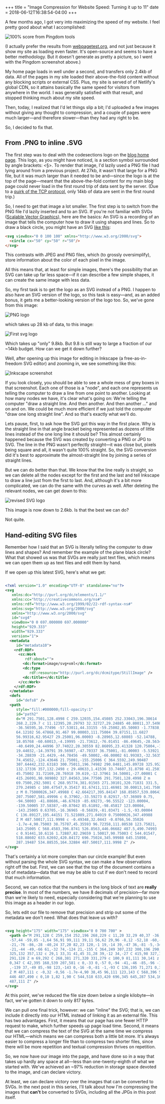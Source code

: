 +++
title = "Image Compression for Website Speed: Turning it up to 11"
date = 2018-06-12T16:38:54-04:00
+++

A few months ago, I got very into maximizing the speed of my website.  I feel 
pretty good about what I accomplished: 

![100% score from Pingdom tools](/blog/image-compression-for-website-speed/pingdom.jpg)

(I actually prefer the results from [webpagetest.org](https://www.webpagetest.org/result/180612_B9_3853bf53a2703c0582863edfd1f34791/), and not just because it show my site as loading even faster.  It's open-source and seems to have a better methodology.  But it doesn't generate as pretty a picture, so I went with the Pingdom screenshot above.) 

My home page loads in well under a second, and transfers only 2.4kb of data.  All of the pages in my site loaded their above-the-fold content without any blocking scripts or external CSS.  Plus, my site is served of of Netlify's global CDN, so it attains basically the same speed for visitors from anywhere in the world.  I was generally satisfied with that result, and stopped thinking much about my site speed.

Then, today, I realized that I'd let things slip a bit; I'd uploaded a few 
images without giving any thought to compression, and a couple of pages were 
much larger—and therefore slower—than they had any right to be. 

So, I decided to fix that.

<!--more-->

## From .PNG to inline .SVG

The first step was to deal with the codesections logo on the [blog home page](/blog).  This logo, as you might have noticed, is a section symbol surrounded by angle brackets: <§>.  To render that image, I'd lazily used a PNG file I had lying around from a previous project.  At 27kb, it wasn't that large for a PNG file, but it was much larger than it needed to be and—since the logo is at the top of the page—meant that the above-the-fold content for my main blog page could never load in the first round trip of data sent by the server. (Due to a [quirk of the TCP protocol](https://tylercipriani.com/blog/2016/09/25/the-14kb-in-the-tcp-initial-window/), only 14kb of data are sent in the first round trip.)

So, I need to get that image a lot smaller.  The first step is to switch from the PNG file I'd lazily inserted and to an SVG. If you're not familiar with SVGs ([Scalable Vector Graphics](https://en.wikipedia.org/wiki/Scalable_Vector_Graphics)), here are the basics: An SVG is a recording of an image that tells the computer how to draw it using shapes and lines.  So to draw a black circle, you might have an SVG [like this](https://developer.mozilla.org/en-US/docs/Web/SVG/Element/circle):

```html
<svg viewBox="0 0 100 100" xmlns="http://www.w3.org/2000/svg">
  <circle cx="50" cy="50" r="50"/>
</svg>
```

This contrasts with JPEG and PNG files, which (to grossly oversimplify), store information about the color of each pixel in the image.

All this means that, at least for simple images, there's the possibility that an SVG can take up far less space—if it can describe a few simple shapes, it can create the same image with less data.

So, my first task is to get the logo as an SVG instead of a PNG.  I happen to also have an SVG version of the logo, so this task is easy—and, as an added bonus, it gets me a better-looking version of the logo too. So, we've gone from this image:

![PNG logo](/blog/image-compression-for-website-speed/android-chrome-384x384.png) 

which takes up 28 kb of data, to this image:

![First svg logo](./original-logo.svg)

Which takes up "only" 9.8kb.  But 9.8 is still way to large a fraction of our ~14kb budget.  How can we get it down further?

Well, after opening up this image for editing in Inkscape (a free-as-in-freedom SVG editor) and zooming in, we see something like this:

![Inkscape screenshot](./inkscape-screenshot.jpg)

If you look closely, you should be able to see a whole mess of grey boxes in that screenshot.  Each one of those is a "node", and each one represents us telling the computer to draw a line from one point to another.  Looking at how many nodes we have, it's clear what's going on: We're telling the computer "draw a straight line.  And then another. And then another …" and on and on.  We could be much more efficient if we just told the computer "draw one long straight line".  And so that's exactly what we'll do.

Lets pause, first, to ask how the SVG got this way in the first place.  Why is the straight line in that angle bracket being represented as dozens of little lines instead of the one long line it should be?  This almost certainly happened because the SVG was created by converting a PNG or JPG to SVG.  The line in the PNG wasn't perfectly straight—it was close but, pixels being square and all, it wasn't quite 100% straight.  So, the SVG conversion did it's best to approximate the almost-straight line by joining a series of straight lines.  

But we can do better than that.  We know that the line really is straight, so we can delete all the nodes except for the first and the last and tell Inkscape to draw a line just from the first to last.  And, although it's a bit more complicated, we can do the same with the curves as well.  After deleting the relevant nodes, we can get down to this:

![revised SVG logo](./codesections_v3.svg)

This image is now down to 2.6kb.  Is that the best we can do?  

Not quite. 

## Hand-editing SVG files

Remember how I said that an SVG is literally telling the computer to draw lines and shapes?  And remember the example of the plane black circle?  What that showed us was that SVGs are really just text files, which means we can open them up as text files and edit them by hand.  

If we open up this latest SVG, here's what we get:

```svg

<?xml version="1.0" encoding="UTF-8" standalone="no"?>
<svg
   xmlns:dc="http://purl.org/dc/elements/1.1/"
   xmlns:cc="http://creativecommons.org/ns#"
   xmlns:rdf="http://www.w3.org/1999/02/22-rdf-syntax-ns#"
   xmlns:svg="http://www.w3.org/2000/svg"
   xmlns="http://www.w3.org/2000/svg"
   id="svg4"
   viewBox="0 0 697.000000 697.000000"
   height="929.333"
   width="929.333"
   version="1">
  <metadata
     id="metadata10">
    <rdf:RDF>
      <cc:Work
         rdf:about="">
        <dc:format>image/svg+xml</dc:format>
        <dc:type
           rdf:resource="http://purl.org/dc/dcmitype/StillImage" />
        <dc:title></dc:title>
      </cc:Work>
    </rdf:RDF>
  </metadata>
  <defs
     id="defs8" />
  <path
     style="fill:#000000;fill-opacity:1"
     id="path2"
     d="M 291.7501,128.4998 C 259.12035,154.45085 252.33043,196.38614
     268.2,229.7 c 11.12395,20.29793 32.32727,29.24885 40.80011,37.54985
     -36.56595,16.77496 -57.53011,44.33155 -59.25002,85.50003 -1.77838,
     64.12102 56.47868,91.467 99.00003,111.75004 39.87151,11.6827 
     56.99316,62.95427 29.25001,96.00003 -8.28965,12.60803 -52.14788,
     18.05768 -60.60013,-4.19995 -21.73612,-76.01451 -86.49645,-28.5634
     -40.6499,24.44996 37.74022,20.30559 82.86095,23.41328 120.75004,-1.5
     19.44032,-14.39791 39.56987,-47.70337 36.75001,-81.00003 -5.53921,
     -34.28839 -21.4429,-44.78456 -49.50002,-66.00002 61.99383,-32.5635
     74.45652,-124.43646 21.75001,-155.25006 C 364.5592,249.90487
     307.64442,232.63183 300.75011,196.74982 290.8481,145.89728 325.9521,
     132.17336 357,132.2498 c 29.40633,1.41536 33.74607,31.8798 41.25014,
     45.75002 31.72169,28.76918 39.619,-12.37961 34.50001,-27.00001 C 
     415.26091,98.989802 327.84563,104.77506 291.7501,128.4998 Z m 
     69.7500,292.5001 C 268.95774,381.01565 271.30101,320.71831 331.5,
     279.24985 c 100.47547,9.35417 81.67411,111.46981 30.00013,141.75005
     z M 0.75000026,347.49988 C 42.664217,395.84147 168.85857,539.80643 
     207.75007,581.49996 c 0.37902,-33.59273 0.82917,-57.36989 0.75,
     -94.50003 -41.88686,-46.67619 -85.69273,-96.55522 -123.00004,
     -139.50005 37.58387,-49.87042 85.61892,-98.45817 123.00004,
     -143.25005 0.63705,-16.36965 -0.56839,-81.03471 -1.5,-93.00004
     C 136.89127,195.44151 71.521089,271.04919 0.75000026,347.49988
     Z M 487.50017,111.9998 c -0.49348,32.0443 -0.0766,56.35026 
     -1.7e-4,90.75003 38.75787,45.35593 96.72358,111.80538 123.75021,
     143.25005 C 568.4583,396.8741 526.8563,446.06682 487.5,490.74993
     c 0.91441,10.6116 1.72887,82.29659 1.50017,90.75003 C 544.01547,
     518.88602 633.62692,420.84172 696.75024,345.99988 645.15898,
     287.19487 534.88535,164.32884 487.50017,111.9998 Z" />
</svg>
```
That's certainly a lot more complex than our circle example!  But even without parsing the whole SVG syntax, we can make a few observations right off the bat.  First, we can see that the top of the document contains a lot of metadata—data that we may be able to cut if we don't need to record that much information.  

Second, we can notice that the numbers in the long block of text are **really precise**.  In most of the numbers, we have 8 decimals of precision—far more than we're likely to need, especially considering that we're planning to use this image as a header in our logo.

So, lets edit our file to remove that precision and strip out some of the metadata we don't need.  What does that leave us with?

```svg

<svg height="175" width="175" viewBox="0 0 700 700" >
  <path d="M 291,128 C 259,154 252,196 268,229 c 11,20 32,29 40,37 -36,16
  -57,44 -59,85 -1,64 56,91 99,111 39,11 56,62 29,96 -8,12 -52,18 -60,-4 
  -21,-76 -86,-28 -40,24 37,20 82,23 120,-1 19,-14 39,-47 36,-81 -5,-34 
  -21,-44 -49,-66 61,-32 74,-124 21,-155 C 364,249 307,232 300,196 290,145
  325,132 357,132 c 29,1 33,31 41,45 31,28 39,-12 34,-27 C 415,98 327,104
  291,128 Z m 69,292 C 268,381 271,320 331,279 c 100,9 81,111 30,141 z M 
  0,347 C 42,395 168,539 207,581 c 0,-33 0,-57 0,-94 -41,-46 -85,-96 -123
  ,-139 37,-49 85,-98 123,-143 0,-16 -0,-81 -1,-93 C 136,195 71,271 0,347
  Z M 487,111 c -0,32 -0,56 -1.7e-4,90 38,45 96,111 123,143 C 568,396 526,
  446 487,490 c 0,10 1,82 1,90 C 544,518 633,420 696,345 645,287 534,164
  487,111 Z" />
</svg>
```

At this point, we've reduced the file size down below a single kilobyte—in fact, we've gotten it down to only 817 bytes.

We can pull one final trick, however: we can "inline" the SVG; that is, we can include it directly into our HTML instead of linking it as an external file.  This has two advantages.  First, it means that our page has one fewer HTTP request to make, which further speeds up page load time.  Second, it means that we can compress the text of the SVG at the same time we compress our HTML—which means we can compress both a little bit more.  It's always easier to compress a longer file than to compress two shorter files, since there will be more repetition and textual compression thrives on repetition.

So, we now have our image into the page, and have done so in a way that takes up hardly any space at all—less than one-twenty-eighth of what we started with.  We've achieved an ~97% reduction in storage space devoted to the image, and can declare victory.

At least, we can declare victory over the images that can be converted to SVGs. In the next post in this series, I'll talk about how I'm compressing the images that **can't** be converted to SVGs, including all the JPGs in this post itself.
